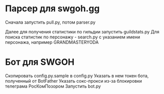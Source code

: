 # Парсер для swgoh.gg

Сначала запустить pull.py, потом parser.py

Далее для получения статистики по гильдии запустить guildstats.py
Для поиска статистик по персонажу - search.py с указанием имени персонажа, например GRANDMASTERYODA


# Бот для SWGOH

Скопировать config.py.sample в config.py
Указать в нем токен бота, полученный от BotFather
Указать сокс-прокси из-за блокировки телеграма РосКомПозором
Запустить bot.py